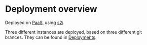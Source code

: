 # Deployment overview

Deployed on [PaaS](https://paas.cern.ch/topology/ns/certhelper),
using [s2i](../../basic-concepts.md#s2i-source-to-image).

Three different instances are deployed, based on three different
git brances. They can be found in [Deployments](./deployments.md).
